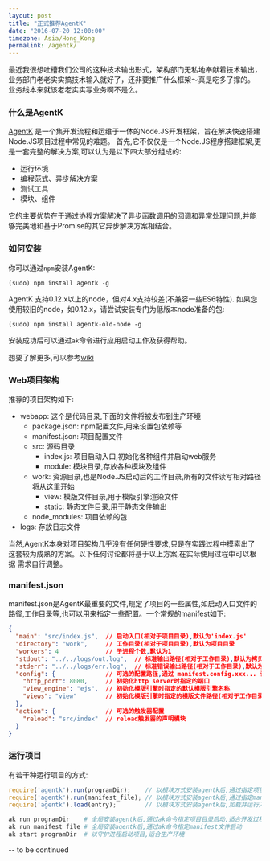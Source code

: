 ```yaml
---
layout: post
title: "正式推荐AgentK"
date: "2016-07-20 12:00:00"
timezone: Asia/Hong_Kong
permalink: /agentk/
---
```


最近我很想吐槽我们公司的这种技术输出形式，架构部门无私地奉献着技术输出，业务部门老老实实搞技术输入就好了，还非要推广什么框架～真是吃多了撑的。
业务线本来就该老老实实写业务啊不是么。

### 什么是AgentK

[AgentK](https://github.com/kyriosli/agentk) 是一个集开发流程和运维于一体的Node.JS开发框架，旨在解决快速搭建Node.JS项目过程中常见的难题。
首先,它不仅仅是一个Node.JS程序搭建框架,更是一套完整的解决方案,可以认为是以下四大部分组成的:

  - 运行环境
  - 编程范式、异步解决方案
  - 测试工具
  - 模块、组件

它的主要优势在于通过协程方案解决了异步函数调用的回调和异常处理问题,并能够完美地和基于Promise的其它异步解决方案相结合。

### 如何安装

你可以通过`npm`安装AgentK:

    (sudo) npm install agentk -g

AgentK 支持0.12.x以上的node，但对4.x支持较差(不兼容一些ES6特性). 如果您使用较旧的node，如0.12.x，请尝试安装专门为低版本node准备的包:

    (sudo) npm install agentk-old-node -g

安装成功后可以通过`ak`命令进行应用启动工作及获得帮助。

想要了解更多,可以参考[wiki](https://github.com/kyriosli/agentk/wiki)

### Web项目架构

推荐的项目架构如下:

  - webapp: 这个是代码目录,下面的文件将被发布到生产环境
    - package.json: npm配置文件,用来设置包依赖等
    - manifest.json: 项目配置文件
    - src: 源码目录
      - index.js: 项目启动入口,初始化各种组件并启动web服务
      - module: 模块目录,存放各种模块及组件
    - work: 资源目录,也是Node.JS启动后的工作目录,所有的文件读写相对路径将从这里开始
      - view: 模版文件目录,用于模版引擎渲染文件
      - static: 静态文件目录,用于静态文件输出
    - node_modules: 项目依赖的包
  - logs: 存放日志文件

当然,AgentK本身对项目架构几乎没有任何硬性要求,只是在实践过程中摸索出了这套较为成熟的方案。以下任何讨论都将基于以上方案,在实际使用过程中可以根据
需求自行调整。

### manifest.json

manifest.json是AgentK最重要的文件,规定了项目的一些属性,如启动入口文件的路径,工作目录等,也可以用来指定一些配置。一个常规的manifest如下:

```json
{
  "main": "src/index.js",  // 启动入口(相对于项目目录),默认为'index.js'
  "directory": "work",     // 工作目录(相对于项目目录),默认为项目目录
  "workers": 4             // 子进程个数,默认为1
  "stdout": "../../logs/out.log",  // 标准输出路径(相对于工作目录),默认为拷贝守护进程的标准输出
  "stderr": "../../logs/err.log",  // 标准错误输出路径(相对于工作目录),默认为拷贝守护进程的标准错误输出
  "config": {              // 可选的配置路径,通过 manifest.config.xxx... 访问
    "http_port": 8080,     // 初始化http server时指定的端口
    "view_engine": "ejs",  // 初始化模版引擎时指定的默认模版引擎名称
    "views": "view"        // 初始化模版引擎时指定的模版文件路径(相对于工作目录)
  },
  "action": {              // 可选的触发器配置
    "reload": "src/index"  // reload触发器的声明模块
  }
}
```

### 运行项目

有若干种运行项目的方式:

```js
require('agentk').run(programDir);    // 以模块方式安装agentk后,通过指定项目目录执行项目
require('agentk').run(manifest_file); // 以模块方式安装agentk后,通过指定manifest文件执行项目
require('agentk').load(entry);        // 以模块方式安装agentk后,加载并运行入口js文件
```

```sh
ak run programDir    # 全局安装agentk后,通过ak命令指定项目目录启动,适合开发过程
ak run manifest_file # 全局安装agentk后,通过ak命令指定manifest文件启动
ak start programDir  # 以守护进程启动项目,适合生产环境
```

-- to be continued